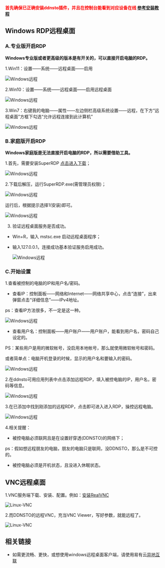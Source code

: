
**<font color=#ff0000 > 首先确保已正确安装ddnsto插件，并且在控制台能看到对应设备在线 [参考安装教程](/zh/guide/ddnsto/start.md) </font>**

## Windows RDP远程桌面

### A.专业版开启RDP

**Windows专业版或者更高级的版本是有开关的，可以直接开启电脑的RDP。**

1.Win11：设置——系统——远程桌面——启用

  ![Windows远程](./cloudapp/cloudapp-rdp0.jpg)

2.Win10：设置——系统——远程桌面——启用远程桌面  

  ![Windows远程](./cloudapp/cloudapp-rdp1.jpg)

3.Win7：右键我的电脑——属性——左边侧栏高级系统设置——远程，在下方“远程桌面”方框下勾选“允许远程连接到此计算机”
  
  ![Windows远程](./cloudapp/cloudapp-rdp2.jpeg)
  
  
### B.家庭版开启RDP

**Windows家庭版是无法直接开启电脑的RDP，所以需要借助工具。**

1.首先，需要安装SuperRDP
 [点击进入下载](https://github.com/anhkgg/SuperRDP/releases)；

  ![Windows远程](./cloudapp/rdp/rdp1.jpg)

2.下载后解压，运行SuperRDP.exe(需管理员权限)；

  ![Windows远程](./cloudapp/rdp/rdp2.jpg)
  
运行后，根据提示选择1(安装)即可。
  
  ![Windows远程](./cloudapp/rdp/rdp3.jpg)

3. 验证远程桌面服务是否成功。

* Win+R，输入 mstsc.exe 启动远程桌面程序；

* 输入127.0.0.1，连接成功基本验证服务启用成功。

  ![Windows远程](./cloudapp/rdp/rdp4.jpg)
  

### C.开始设置  
  
1.查看被控制的电脑的IP和用户名/密码。

* 查看IP：控制面板——网络和Internet——网络共享中心，点击“连接”，出来弹窗点击“详细信息”——IPv4地址。

ps：查看IP方法很多，不一定是这一种。

  ![Windows远程](./cloudapp/cloudapp-rdp3.jpg)


* 查看用户名：控制面板——用户账户——用户账户，能看到用户名，密码自己设定的。

PS：某些用户是用的微软帐号，没启用本地帐号，那么就使用微软帐号和密码。

或者简单点：电脑开机登录的时候，显示的用户名和要输入的密码。

   ![Windows远程](./cloudapp/cloudapp-rdp4.jpg) 
 
2.在ddnsto可用应用列表中点击添加远程RDP，填入被控电脑的IP，用户名，密码等信息。

   ![Windows远程](./cloudapp/cloudapp-rdp5.jpg) 
   
3.在已添加中找到刚添加的远程RDP，点击即可进入进入RDP，操控远程电脑。 

   ![Windows远程](./cloudapp/cloudapp-rdp6.jpg)  
   
4.相关提醒：

* 被控电脑必须联网且是在设置好穿透(DDNSTO)的网络下；
  
ps：假如想远程朋友的电脑，朋友的电脑只是联网，没DDNSTO，那么是不可控的。
  
* 被控电脑必须是开机状态，且没进入休眠状态。
  
  
##  VNC远程桌面
1.VNC服务端下载、安装、配置。例如：[安装RealVNC](https://www.realvnc.com/en/connect/download/vnc/)

   ![Linux-VNC](./cloudapp/cloudapp-vnc1.jpeg)  

2.而DDNSTO的远程VNC，充当VNC Viewer，写好参数，就能远程了。
 
   ![Linux-VNC](./cloudapp/cloudapp-vnc2.jpeg)  

## 相关链接
- 如需更流畅、更快，或想使用windows远程桌面客户端，请使用易有云[异地互联](/zh/guide/linkease/remote.md)
